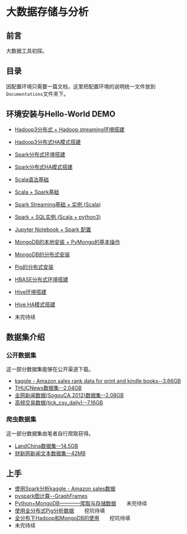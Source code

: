 # 大数据存储与分析

## 前言

大数据工具初探。

 
## 目录

因配置环境只需要一篇文档，这里把配置环境的说明统一文件放到`Documentations`文件夹下。

## 环境安装与Hello-World DEMO
 
- [Hadoop3分布式 + Hadoop streaming环境搭建](./Documentations/Hadoop_distribute.md)
- [Hadoop3分布式HA模式搭建](./Documentations/Hadoop_distribute_HA.md)
- [Spark分布式环境搭建](./Documentations/Spark_distribute.md)
- [Spark分布式HA模式搭建](./Documentations/Spark_distribute_HA.md)
- [Scala语法基础](./Documentations/ScalaBasic.md)
- [Scala + Spark基础](./Documentations/ScalaSpark.md)
- [Spark Streaming基础 + 实例 (Scala)](./Documentations/SparkStreaming_Scala.md)
- [Spark + SQL实例 (Scala + python3)](./Documentations/SparkSQLDEMO_Scala.md)
- [Jupyter Notebook + Spark 配置](./Documentations/JupyterNotebook.md)
- [MongoDB的本地安装 + PyMongo的基本操作](./Documentations/MongoDB_standalone.md)
- [MongoDB的分布式安装](./Documentations/MongoDB_distribute.md)
- [Pig的分布式安装](./Documentations/Pig_distribute.md)
- [HBASE分布式环境搭建](./Documentations/Hbase_distribute.md)
- [Hive环境搭建](./Documentations/Hive_distribute.md)
- [Hive HA模式搭建](./Documentations/Hive_distribute_HA.md)

- 未完待续

## 数据集介绍

### 公开数据集

这一部分数据集能够在公开渠道下载。

- [kaggle - Amazon sales rank data for print and kindle books--3.66GB](./Documentations/public_datas.md)
- [THUCNews数据集--2.04GB](./Documentations/public_datas.md)
- [全网新闻数据(SogouCA,2012)数据集--2.08GB](./Documentations/public_datas.md)
- [高频交易数据(tick_csv_daily)--7.16GB](./Documentations/public_datas.md)


### 爬虫数据集

这一部分数据集由笔者自行爬取获得。

- [LandChina数据集--14.5GB](./Documentations/private_datas.md)
- [财新网新闻文本数据集--42MB](./Documentations/private_datas.md)


## 上手

- [使用Spark分析kaggle - Amazon sales数据](./Spark_AmazonBook/README.md)
- [pyspark图计算--GraphFrames](./Spark_GraphFrames/README.md)
- [Python+MongoDB————爬取与存储数据](./MongDBWithCrawler/README.md)　　未完待续
- [使用全分布式Pig分析数据](./PigOnMap-Reduce/README.md)　　挖坑待填
- [全分布下Hadoop和MongoDB的使用](./Documentations/Hadoop+MongoDB_Crawler.md)　　挖坑待填
- 未完待续
